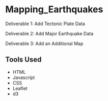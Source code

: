 # Mapping_Earthquakes

Deliverable 1: Add Tectonic Plate Data

Deliverable 2: Add Major Earthquake Data

Deliverable 3: Add an Additional Map

## Tools Used
* HTML
* Javascript 
* CSS
* Leaflet
* d3


